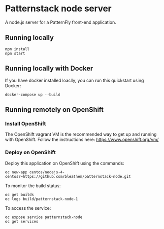 # Patternstack node server
A node.js server for a PatternFly front-end application.

## Running locally

```
npm install
npm start
```

## Running locally with Docker
If you have docker installed loaclly, you can run this quickstart using Docker:
```
docker-compose up --build
```

## Running remotely on OpenShift

### Install OpenShift
The OpenShift vagrant VM is the recommended way to get up and running with OpenShift.  Follow the instructions here:
https://www.openshift.org/vm/

### Deploy on OpenShift
Deploy this application on OpenShift using the commands:

```
oc new-app centos/nodejs-4-centos7~https://github.com/bleathem/patternstack-node.git
```

To monitor the build status:
```
oc get builds
oc logs build/patternstack-node-1
```

To access the service:
```
oc expose service patternstack-node
oc get services
```
